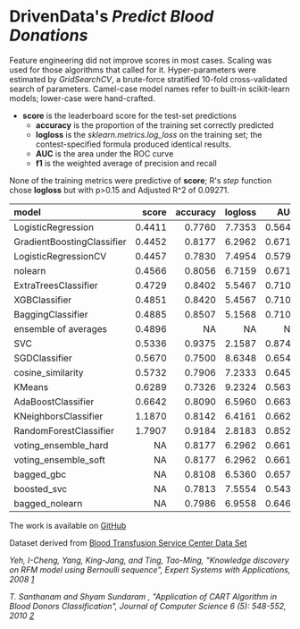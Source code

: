 # DrivenData's *Predict Blood Donations*

Feature engineering did not improve scores in most cases. Scaling was used for those algorithms that called for it. Hyper-parameters were estimated by *GridSearchCV*, a brute-force stratified 10-fold cross-validated search of parameters. Camel-case model names refer to built-in scikit-learn models; lower-case were hand-crafted.

* **score** is the leaderboard score for the test-set predictions
    * **accuracy** is the proportion of the training set correctly predicted
    * **logloss** is the *sklearn.metrics.log_loss* on the training set;
      the contest-specified formula produced identical results.  
    * **AUC** is the area under the ROC curve
    * **f1**  is the weighted average of precision and recall

None of the training metrics were predictive of **score**; R's *step* function chose **logloss** but with p>0.15 and  Adjusted R^2 of 0.09271.




|model                      |  score| accuracy| logloss|    AUC|     f1|
|:--------------------------|------:|--------:|-------:|------:|------:|
|LogisticRegression         | 0.4411|   0.7760|  7.7353| 0.5649| 0.2543|
|GradientBoostingClassifier | 0.4452|   0.8177|  6.2962| 0.6717| 0.5070|
|LogisticRegressionCV       | 0.4457|   0.7830|  7.4954| 0.5794| 0.2938|
|nolearn                    | 0.4566|   0.8056|  6.7159| 0.6711| 0.5044|
|ExtraTreesClassifier       | 0.4729|   0.8402|  5.5467| 0.7100| 0.5806|
|XGBClassifier              | 0.4851|   0.8420|  5.4567| 0.7100| 0.5806|
|BaggingClassifier          | 0.4885|   0.8507|  5.1568| 0.7107| 0.5865|
|ensemble of averages       | 0.4896|       NA|      NA|     NA|     NA|
|SVC                        | 0.5336|   0.9375|  2.1587| 0.8745| 0.8525|
|SGDClassifier              | 0.5670|   0.7500|  8.6348| 0.6545| 0.4745|
|cosine_similarity          | 0.5732|   0.7906|  7.2333| 0.6452| 0.4595|
|KMeans                     | 0.6289|   0.7326|  9.2324| 0.5636| 0.3000|
|AdaBoostClassifier         | 0.6642|   0.8090|  6.5960| 0.6635| 0.4907|
|KNeighborsClassifier       | 1.1870|   0.8142|  6.4161| 0.6620| 0.4880|
|RandomForestClassifier     | 1.7907|   0.9184|  2.8183| 0.8520| 0.8097|
|voting_ensemble_hard       |     NA|   0.8177|  6.2962| 0.6618| 0.4878|
|voting_ensemble_soft       |     NA|   0.8177|  6.2962| 0.6618| 0.4878|
|bagged_gbc                 |     NA|   0.8108|  6.5360| 0.6572| 0.4785|
|boosted_svc                |     NA|   0.7813|  7.5554| 0.5435| 0.1600|
|bagged_nolearn             |     NA|   0.7986|  6.9558| 0.6467| 0.4579|

The work is available on [GitHub](https://github.com/grfiv/predict-blood-donations)

Dataset derived from [Blood Transfusion Service Center Data Set](https://archive.ics.uci.edu/ml/datasets/Blood+Transfusion+Service+Center)

<cite>Yeh, I-Cheng, Yang, King-Jang, and Ting, Tao-Ming, "Knowledge discovery on RFM model using Bernoulli sequence", Expert Systems with Applications, 2008 [1]</cite>

[1]:http://dl.acm.org/citation.cfm?id=1498365

<cite>T. Santhanam and Shyam Sundaram , "Application of CART Algorithm in Blood Donors Classification", Journal of Computer Science 6 (5): 548-552, 2010  [2]</cite>

[2]:http://citeseerx.ist.psu.edu/viewdoc/download?doi=10.1.1.165.8749&rep=rep1&type=pdf
